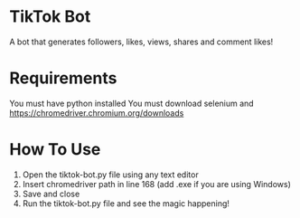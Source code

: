 # TikTok Bot
A bot that generates followers, likes, views, shares and comment likes!

# Requirements
You must have python installed
You must download selenium and https://chromedriver.chromium.org/downloads

# How To Use
1) Open the tiktok-bot.py file using any text editor
2) Insert chromedriver path in line 168 (add .exe if you are using Windows)
3) Save and close
4) Run the tiktok-bot.py file and see the magic happening!
